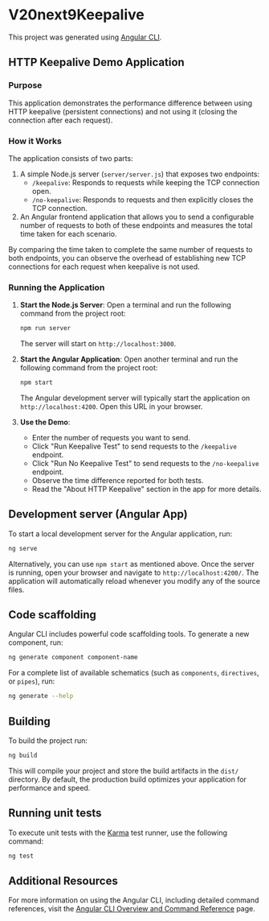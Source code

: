 # V20next9Keepalive

This project was generated using [Angular CLI](https://github.com/angular/angular-cli).

## HTTP Keepalive Demo Application

### Purpose
This application demonstrates the performance difference between using HTTP keepalive (persistent connections) and not using it (closing the connection after each request).

### How it Works
The application consists of two parts:
1.  A simple Node.js server (`server/server.js`) that exposes two endpoints:
    *   `/keepalive`: Responds to requests while keeping the TCP connection open.
    *   `/no-keepalive`: Responds to requests and then explicitly closes the TCP connection.
2.  An Angular frontend application that allows you to send a configurable number of requests to both of these endpoints and measures the total time taken for each scenario.

By comparing the time taken to complete the same number of requests to both endpoints, you can observe the overhead of establishing new TCP connections for each request when keepalive is not used.

### Running the Application
1.  **Start the Node.js Server**:
    Open a terminal and run the following command from the project root:
    ```bash
    npm run server
    ```
    The server will start on `http://localhost:3000`.

2.  **Start the Angular Application**:
    Open another terminal and run the following command from the project root:
    ```bash
    npm start
    ```
    The Angular development server will typically start the application on `http://localhost:4200`. Open this URL in your browser.

3.  **Use the Demo**:
    *   Enter the number of requests you want to send.
    *   Click "Run Keepalive Test" to send requests to the `/keepalive` endpoint.
    *   Click "Run No Keepalive Test" to send requests to the `/no-keepalive` endpoint.
    *   Observe the time difference reported for both tests.
    *   Read the "About HTTP Keepalive" section in the app for more details.

## Development server (Angular App)

To start a local development server for the Angular application, run:

```bash
ng serve
```
Alternatively, you can use `npm start` as mentioned above. Once the server is running, open your browser and navigate to `http://localhost:4200/`. The application will automatically reload whenever you modify any of the source files.

## Code scaffolding

Angular CLI includes powerful code scaffolding tools. To generate a new component, run:

```bash
ng generate component component-name
```

For a complete list of available schematics (such as `components`, `directives`, or `pipes`), run:

```bash
ng generate --help
```

## Building

To build the project run:

```bash
ng build
```

This will compile your project and store the build artifacts in the `dist/` directory. By default, the production build optimizes your application for performance and speed.

## Running unit tests

To execute unit tests with the [Karma](https://karma-runner.github.io) test runner, use the following command:

```bash
ng test
```

## Additional Resources

For more information on using the Angular CLI, including detailed command references, visit the [Angular CLI Overview and Command Reference](https://angular.dev/tools/cli) page.
